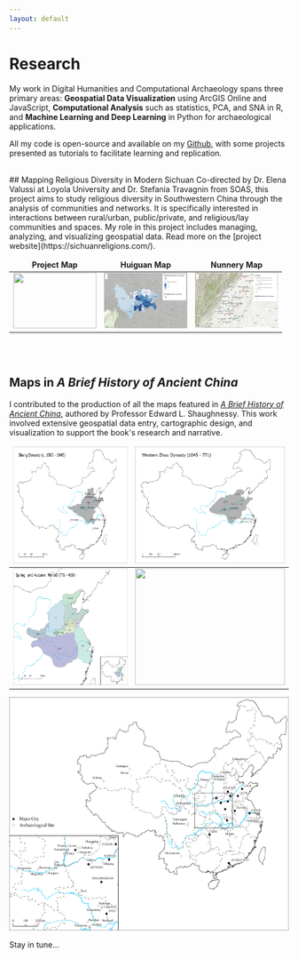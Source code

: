 ```yaml
---
layout: default
---
```


<style>
td, th {
   border: none!important;
}
.SRpreview {
   height:100px;
   width:150px;
}

.BHpreview {
   height:210px;
   width:270px;
}
</style>

# Research

My work in Digital Humanities and Computational Archaeology spans three primary areas: **Geospatial Data Visualization** using ArcGIS Online and JavaScript, **Computational Analysis** such as statistics, PCA, and SNA in R, and **Machine Learning and Deep Learning** in Python for archaeological applications.

All my code is open-source and available on my [Github](https://github.com/ywzhou997), with some projects presented as tutorials to facilitate learning and replication.

<br>
## Mapping Religious Diversity in Modern Sichuan
Co-directed by Dr. Elena Valussi at Loyola University and Dr. Stefania Travagnin from SOAS, this project aims to study religious diversity in Southwestern China through the analysis of communities and networks. It is specifically interested in interactions between rural/urban, public/private, and religious/lay communities and spaces. My role in this project includes managing, analyzing, and visualizing geospatial data. Read more on the [project website](https://sichuanreligions.com/).


Project Map|  Huiguan Map  | Nunnery Map
:-------------------------:|:-------------------------:|:-------------------------:
[<img src="assets/img/SichuanReligionProjectMap.png" class="SRpreview">](https://ywzhou997.github.io/SichuanReligions/ProjectMap.html)  | [<img src="assets/img/SichuanReligionHuiguanMap.png" class="SRpreview">](https://ywzhou997.github.io/SichuanReligions/HuiguanMap.html) | [<img src="assets/img/SichuanReligionNunneryMap.png" class="SRpreview">](https://ywzhou997.github.io/SichuanReligions/NunneryMap.html)


<br>
<br>

## Maps in _A Brief History of Ancient China_
I contributed to the production of all the maps featured in [_A Brief History of Ancient China_](https://www.bloomsbury.com/us/brief-history-of-ancient-china-9781350170377/), authored by Professor Edward L. Shaughnessy. This work involved extensive geospatial data entry, cartographic design, and visualization to support the book's research and narrative.

<img src="assets/img/BriefHistory-ShangMap.jpg" class="BHpreview">  |   <img src="assets/img/BriefHistory-ZhouMap.jpg" class="BHpreview">
:-------------------------:|:-------------------------:
<img src="assets/img/BriefHistory-SpringAutumnMap.jpg" class="BHpreview"> | <img src="assets/img/BriefHistory-WarringStatesMap.png" class="BHpreview">

<img src="assets/img/BriefHistory-ArchaeologyMap.jpg" style="width:540px;height:420px">
<br>

Stay in tune...









